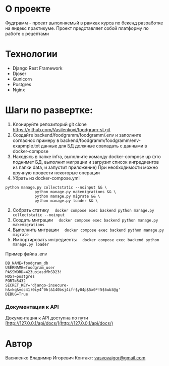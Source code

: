 # О проекте
Фудграмм - проект выполняемый в рамках курса по бекенд разработке на яндекс практикуме. Проект представляет собой платформу по работе с рецептами
# Технологии
- Django Rest Framework
- Djoser
- Gunicorn
- Postgres
- Nginx
# Шаги по развертке:
1.  Клонируйте репозиторий git clone https://github.com/Vasilenkovi/foodgram-st.git
2.  Создайте backend/foodgramm/foodgramm/.env и заполните согласнос примеру в backend/foodgramm/foodgramm/env-exapmple.txt данные для БД должные совпадать с данными в docker-compose
3.  Находясь в папке infra, выполните команду docker-compose up (это поднимет БД, выполнит миграции и загрузит список ингредиентов из папки data, и запустит приложение)
При необходимости можно вручную провести некоторые операции
1. Убрать из docker-compose.yml
```
python manage.py collectstatic --noinput && \
             python manage.py makemigrations && \
             python manage.py migrate && \
             python manage.py loader && \
```
2. Собрать статику
```  docker compose exec backend python manage.py collectstatic --noinput```
3. Создать миграции
```  docker compose exec backend python manage.py makemigrations```
4. Выполнить миграции
```  docker compose exec backend python manage.py migrate```
5. Импортировать ингредиенты
```  docker compose exec backend python manage.py loader```

Пример файла .env
```
DB_NAME=foodgram_db
USERNAME=foodgram_user
PASSWORD=423uoiasdfhSD23!
HOST=postgres
PORT=5432
SECRET_KEY='django-insecure-h&=kq&vcc41)0iy4^0h(&140bsj4ifr$y04p$5x0*!5$6ub3@g'
DEBUG=True
```
### Документация к API
Документация к API доступна по пути  
[http://127.0.0.1/api/docs/](http://127.0.0.1/api/docs/)

# Автор
Василенко Владимир Игоревич 
Контакт: vasvovaigor@gmail.com
